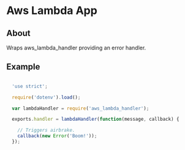 Aws Lambda App
====================

About
--------------
Wraps aws_lambda_handler providing an error handler.

Example
--------------

```js

  'use strict';

  require('dotenv').load();

  var lambdaHandler = require('aws_lambda_handler');

  exports.handler = lambdaHandler(function(message, callback) {

    // Triggers airbrake.
    callback(new Error('Boom!'));
  });

```
